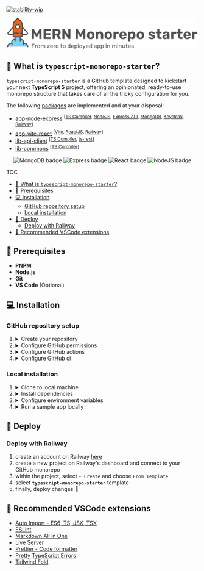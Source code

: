 [![stability-wip](https://img.shields.io/badge/stability-wip-lightgrey.svg)](https://github.com/mkenney/software-guides/blob/master/STABILITY-BADGES.md#work-in-progress)

<p align="center">
  <picture>
    <source media="(prefers-color-scheme: dark)" srcset="https://github.com/brunotot/mern-monorepo-starter/blob/main/assets/img/logo-dark.svg?raw=true">
    <img width="500px" alt="MERN Monorepo starter banner" src="https://github.com/brunotot/mern-monorepo-starter/blob/main/assets/img/logo-light.svg?raw=true">
  </picture>
</p>

## 🧐 What is `typescript-monorepo-starter`?

`typescript-monorepo-starter` is a GitHub template designed to kickstart your next **TypeScript 5** project, offering an opinionated, ready-to-use monorepo structure that takes care of all the tricky configuration for you.

The following [packages](https://github.com/brunotot/typescript-monorepo-starter/tree/main/packages) are implemented and at your disposal:

- [app-node-express](https://expressjs.com/) <sup>[[TS Compiler](https://www.typescriptlang.org/), [NodeJS](https://nodejs.org/en/about), [Express API](https://expressjs.com/en/starter/hello-world.html), [MongoDB](https://www.mongodb.com/company/what-is-mongodb), [Keycloak](https://www.keycloak.org/), [Railway](https://railway.app/)]</sup>
- [app-vite-react](https://reactjs.org/) <sup>[[Vite](https://vitejs.dev/guide/why.html), [ReactJS](https://react.dev/), [Railway](https://railway.app/)]</sup>
- [lib-api-client](https://www.typescriptlang.org/) <sup>[[TS Compiler](https://www.typescriptlang.org/), [ts-rest](https://ts-rest.com/)]</sup>
- [lib-commons](https://www.typescriptlang.org/) <sup>[[TS Compiler](https://www.typescriptlang.org/)]</sup>

<p align="center">
  <img alt="MongoDB badge" src="https://img.shields.io/badge/MongoDB-20232A?style=for-the-badge&logo=mongodb&logoColor=02ED64">
  <img alt="Express badge" src="https://img.shields.io/badge/Express-404D59?style=for-the-badge&logo=express">
  <img alt="React badge" src="https://img.shields.io/badge/React-20232A?style=for-the-badge&logo=react&logoColor=61DAFB">
  <img alt="NodeJS badge" src="https://img.shields.io/badge/Node-404D59?style=for-the-badge&logo=Node.js&logoColor=43853D">
</p>

TOC

- [🧐 What is `typescript-monorepo-starter`?](#-what-is-typescript-monorepo-starter)
- [🔧 Prerequisites](#-prerequisites)
- [💻 Installation](#-installation)
  - [GitHub repository setup](#github-repository-setup)
  - [Local installation](#local-installation)
- [🚢 Deploy](#-deploy)
  - [Deploy with Railway](#deploy-with-railway)
- [🧩 Recommended VSCode extensions](#-recommended-vscode-extensions)

## 🔧 Prerequisites

- **PNPM**
- **Node.js**
- **Git**
- **VS Code** (Optional)

## 💻 Installation

### GitHub repository setup

1. <details><summary>Create your repository</summary><hr>Create your monorepo repository using <a href="https://github.com/new?template_name=mern-monorepo-starter&template_owner=brunotot">this template</a>.<hr></details>

2. <details><summary>Configure GitHub permissions</summary><hr>Enable GitHub actions to create and approve pull requests.<hr><ul><li>Go to <b>Settings</b> > <b>Actions</b> > <b>General</b> > <b>Workflow permissions</b></li><li>Enable the following settings:<ul><li>✅ <code>Read and write permissions</code></li><li>✅ <code>Allow GitHub Actions to create and approve pull requests</code></li></ul><li>Save changes.</li></li></ul></details>

3. <details><summary>Configure GitHub actions</summary>Run existing actions for the first time.<ul><li>Go to <b>Actions</b> > <b>typedoc-generator.yml</b></li><li>Click on the <code>Run workflow</code> button.</li><li>Repeat the process for all <code>test-</code> prefixed workflows.</li><li>After all workflows finish, navigate to <b>Settings</b> > <b>Pages</b>.</li><li>Select the <code>gh-pages</code> branch as the deployment source.</li><li>Save changes.</li></ul></details>

4. <details><summary>Configure GitHub ci</summary>Configure branch protection rules to prevent direct pushes to the  <code>main</code> branch, require pull requests for merging, and all status checks to pass before merging.<ul><li>Set the branch name pattern to <code>main</code>.</li><li>Enable the following settings:<ul><li>✅<code>Require a pull request before merging</code></li><li>✅<code>Require status checks to pass before merging</code></li><li>✅<code>Require branches to be up to date before merging</code></li></ul></li><li>Disable the setting:<ul><li>❌ <code>Require approvals</code></li></ul></li><li>Select the following workflows as required for all pull requests:<ul><li><b>test-app-node-express</b></li><li><b>test-app-vite-react</b></li><li><b>test-lib-commons</b></li><li><b>test-lib-api-client</b></li></ul></li><li>Save changes.</li></ul></details>

### Local installation

1. <details><summary>Clone to local machine</summary><hr>Clone previously created repository into your local machine.<pre>git clone https://github.com/YOUR_USER/YOUR_REPO.git</pre><hr></details>

2. <details><summary>Install dependencies</summary><hr>Install dependencies with <code>pnpm</code>.<pre>pnpm install</pre><hr></details>

3. <details><summary>Configure environment variables</summary><hr>Configure <code>.env.development.local</code> variables for <b>app-node-express</b> (see env schema defined at <a href="https://github.com/brunotot/mern-monorepo-starter/blob/main/packages/app-node-express/src/setup/env.setup.ts#L13">env.setup.ts</a><hr></details>

4. <details><summary>Run a sample app locally</summary><hr>You can now run your <b>app-node-express</b> with:<pre>pnpm run app-node-express:dev</pre><hr></details>

## 🚢 Deploy

### Deploy with Railway

1. create an account on Railway [here](https://railway.app/login)
2. create a new project on Railway's dashboard and connect to your GitHub monorepo
3. within the project, select `+ Create` and choose `From Template`
4. select **`typescript-monorepo-starter`** template
5. finally, deploy changes 🚀

## 🧩 Recommended VSCode extensions

- [Auto Import - ES6, TS, JSX, TSX](https://marketplace.visualstudio.com/items?itemName=NuclleaR.vscode-extension-auto-import)
- [ESLint](https://marketplace.visualstudio.com/items?itemName=dbaeumer.vscode-eslint)
- [Markdown All in One](https://marketplace.visualstudio.com/items?itemName=yzhang.markdown-all-in-one)
- [Live Server](https://marketplace.visualstudio.com/items?itemName=ritwickdey.LiveServer)
- [Prettier - Code formatter](https://marketplace.visualstudio.com/items?itemName=esbenp.prettier-vscode)
- [Pretty TypeScript Errors](https://marketplace.visualstudio.com/items?itemName=yoavbls.pretty-ts-errors)
- [Tailwind Fold](https://marketplace.visualstudio.com/items?itemName=stivo.tailwind-fold)
